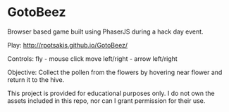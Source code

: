 # GotoBeez

Browser based game built using PhaserJS during a hack day event.

Play:
http://rpotsakis.github.io/GotoBeez/

Controls:
fly - mouse click
move left/right - arrow left/right

Objective:
Collect the pollen from the flowers by hovering near flower and return it to the hive.


This project is provided for educational purposes only.  I do not own the assets included in this repo, nor can I grant permission for their use.
